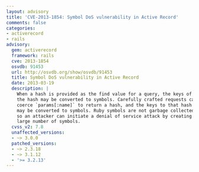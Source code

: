 ```yaml
---
layout: advisory
title: 'CVE-2013-1854: Symbol DoS vulnerability in Active Record'
comments: false
categories:
- activerecord
- rails
advisory:
  gem: activerecord
  framework: rails
  cve: 2013-1854
  osvdb: 91453
  url: http://osvdb.org/show/osvdb/91453
  title: Symbol DoS vulnerability in Active Record
  date: 2013-03-19
  description: |
    When a hash is provided as the find value for a query, the keys of
    the hash may be converted to symbols. Carefully crafted requests can
    coerce `params[:name]` to return a hash, and the keys to that hash
    may be converted to symbols. Ruby symbols are not garbage collected,
    so an attacker can initiate a denial of service attack by creating a
    large number of symbols.
  cvss_v2: 7.8
  unaffected_versions:
  - ~> 3.0.0
  patched_versions:
  - ~> 2.3.18
  - ~> 3.1.12
  - '>= 3.2.13'
---
```

